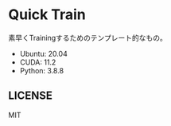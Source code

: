 # Quick Train

素早くTrainingするためのテンプレート的なもの。

- Ubuntu: 20.04
- CUDA: 11.2
- Python: 3.8.8

## LICENSE

MIT
